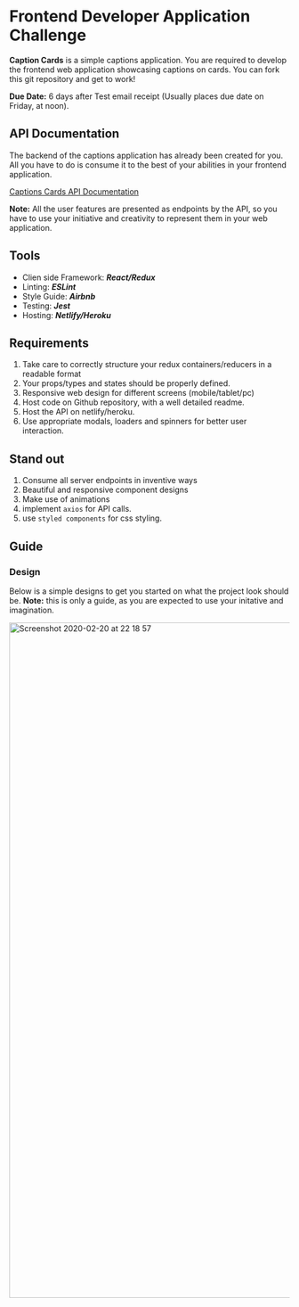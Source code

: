 # Frontend Developer Application Challenge

**Caption Cards** is a simple captions application. You are required to develop the frontend web application showcasing captions on cards. 
You can fork this git repository and get to work!

**Due Date:** 6 days after Test email receipt (Usually places due date on Friday, at noon).

## **API Documentation**
The backend of the captions application has already been created for you. All you have to do is consume it to the best of your abilities in your frontend application.

[Captions Cards API Documentation](https://documenter.getpostman.com/view/7988284/SzKTvysQ?version=latest)

**Note:** All the user features are presented as endpoints by the API, so you have to use your initiative and creativity to represent them in your web application.

## Tools
- Clien side Framework: ***React/Redux***
- Linting: ***ESLint***
- Style Guide: ***Airbnb***
- Testing: ***Jest***
- Hosting: ***Netlify/Heroku***

## Requirements
1. Take care to correctly structure your redux containers/reducers in a readable format
2. Your props/types and states should be properly defined.
3. Responsive web design for different screens (mobile/tablet/pc)
3. Host code on Github repository, with a well detailed readme.
4. Host the API on netlify/heroku.
5. Use appropriate modals, loaders and spinners for better user interaction.


## Stand out
1. Consume all server endpoints in inventive ways
2. Beautiful and responsive component designs
3. Make use of animations
4. implement `axios` for API calls.
5. use `styled components` for css styling.

## Guide
### Design
Below is a simple designs to get you started on what the project look should be. 
**Note:** this is only a guide, as you are expected to use your initative and imagination.

<img width="1212" alt="Screenshot 2020-02-20 at 22 18 57" src="https://user-images.githubusercontent.com/60140805/74979630-4a010b80-542f-11ea-94f6-95311d91a407.png">


